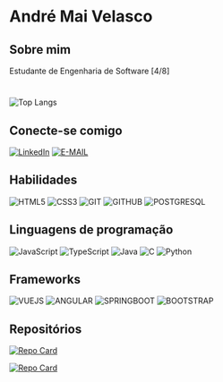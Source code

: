 # André Mai Velasco
## Sobre mim

Estudante de Engenharia de Software [4/8]
#
![Top Langs](https://github-readme-stats-git-masterrstaa-rickstaa.vercel.app/api/top-langs/?username=TheAndrew1&layout=compact&bg_color=000&border_color=30A3DC&title_color=E94D5F&text_color=FFF)

## Conecte-se comigo
[![LinkedIn](https://img.shields.io/badge/LinkedIn-000?style=for-the-badge&logo=linkedin&logoColor=0E76A8)](https://www.linkedin.com/in/andre-mai-velasco/)
[![E-MAIL](https://camo.githubusercontent.com/5569c47c09be5c1b56cc1327a30316503cd933f97caea0be8dc8a91789815e71/68747470733a2f2f696d672e736869656c64732e696f2f62616467652f2d456d61696c2d3030303f7374796c653d666f722d7468652d6261646765266c6f676f3d6d6963726f736f66742d6f75746c6f6f6b266c6f676f436f6c6f723d453934443546?style=for-the-badge&)](mailto:andremaivelasco@hotmail.com)

## Habilidades
![HTML5](https://img.shields.io/badge/HTML5-000?style=for-the-badge&logo=html5)
![CSS3](https://img.shields.io/badge/CSS3-000?style=for-the-badge&logo=css3&logoColor=264CE4)
![GIT](https://img.shields.io/badge/git-000?style=for-the-badge&logo=git)
![GITHUB](https://img.shields.io/badge/github-000?style=for-the-badge&logo=github)
![POSTGRESQL](https://img.shields.io/badge/PostgreSQL-000?style=for-the-badge&logo=postgresql)

## Linguagens de programação
![JavaScript](https://img.shields.io/badge/JavaScript-000?style=for-the-badge&logo=javascript)
![TypeScript](https://img.shields.io/badge/TypeScript-000?style=for-the-badge&logo=typescript)
![Java](https://img.shields.io/badge/Java-000?style=for-the-badge&logo=java8)
![C](https://img.shields.io/badge/C-000?style=for-the-badge&logo=c)
![Python](https://img.shields.io/badge/Python-000?style=for-the-badge&logo=python)

## Frameworks
![VUEJS](https://img.shields.io/badge/VueJs-000?style=for-the-badge&logo=vuedotjs)
![ANGULAR](https://img.shields.io/badge/Angular-000?style=for-the-badge&logo=vuedotjs)
![SPRINGBOOT](https://img.shields.io/badge/SpringBoot-000?style=for-the-badge&logo=springboot)
![BOOTSTRAP](https://img.shields.io/badge/BootStrap-000?style=for-the-badge&logo=bootstrap)

## Repositórios

[![Repo Card](https://github-readme-stats.vercel.app/api/pin/?username=TheAndrew1&repo=Estacionamento-client&bg_color=000&border_color=30A3DC&show_icons=true&icon_color=30A3DC&title_color=E94D5F&text_color=FFF)](https://github.com/TheAndrew1/Estacionamento-client)

[![Repo Card](https://github-readme-stats.vercel.app/api/pin/?username=TheAndrew1&repo=API-Rest_Estacionamento&bg_color=000&border_color=30A3DC&show_icons=true&icon_color=30A3DC&title_color=E94D5F&text_color=FFF)](https://github.com/TheAndrew1/API-Rest_Estacionamento)
